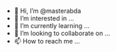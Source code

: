 - 👋 Hi, I’m @masterabda
- 👀 I’m interested in ...
- 🌱 I’m currently learning ...
- 💞️ I’m looking to collaborate on ...
- 📫 How to reach me ...

<!---
masterabda/masterabda is a ✨ special ✨ repository because its `README.md` (this file) appears on your GitHub profile.
You can click the Preview link to take a look at your changes.
--->
